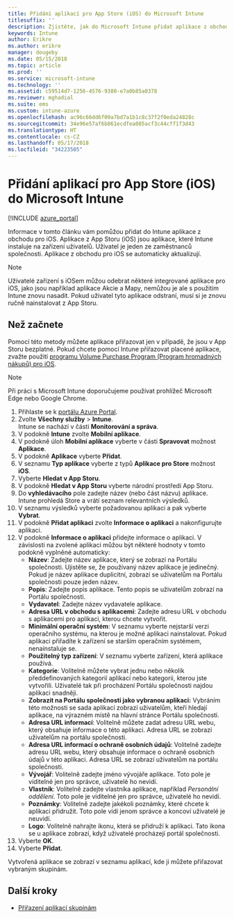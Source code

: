 ```yaml
---
title: Přidání aplikací pro App Store (iOS) do Microsoft Intune
titlesuffix: ''
description: Zjistěte, jak do Microsoft Intune přidat aplikace z obchodu pro iOS.
keywords: Intune
author: Erikre
ms.author: erikre
manager: dougeby
ms.date: 05/15/2018
ms.topic: article
ms.prod: ''
ms.service: microsoft-intune
ms.technology: ''
ms.assetid: c59514d7-1256-4576-9380-e7a0b85a0378
ms.reviewer: mghadial
ms.suite: ems
ms.custom: intune-azure
ms.openlocfilehash: ac96c66dd6f09a7bd7a1b1c8c37f2f0eda24828c
ms.sourcegitcommit: 34e96e57af6b861ecdfea085acf3c44cff1f3d43
ms.translationtype: HT
ms.contentlocale: cs-CZ
ms.lasthandoff: 05/17/2018
ms.locfileid: "34223505"
---
```

# <a name="add-ios-store-apps-to-microsoft-intune"></a>Přidání aplikací pro App Store (iOS) do Microsoft Intune

[!INCLUDE [azure_portal](./includes/azure_portal.md)]

Informace v tomto článku vám pomůžou přidat do Intune aplikace z obchodu pro iOS. Aplikace z App Storu (iOS) jsou aplikace, které Intune instaluje na zařízení uživatelů. Uživatel je jeden ze zaměstnanců společnosti. Aplikace z obchodu pro iOS se automaticky aktualizují.

>[!NOTE]
>Uživatelé zařízení s iOSem můžou odebrat některé integrované aplikace pro iOS, jako jsou například aplikace Akcie a Mapy, nemůžou je ale s použitím Intune znovu nasadit. Pokud uživatel tyto aplikace odstraní, musí si je znovu ručně nainstalovat z App Storu.

## <a name="before-you-start"></a>Než začnete

Pomocí této metody můžete aplikace přiřazovat jen v případě, že jsou v App Storu bezplatné. Pokud chcete pomocí Intune přiřazovat placené aplikace, zvažte použití [programu Volume Purchase Program (Program hromadných nákupů) pro iOS](vpp-apps-ios.md).

>[!NOTE]
>Při práci s Microsoft Intune doporučujeme používat prohlížeč Microsoft Edge nebo Google Chrome.

1. Přihlaste se k [portálu Azure Portal](https://portal.azure.com).
2. Zvolte **Všechny služby** > **Intune**.  
    Intune se nachází v části **Monitorování a správa**.
3. V podokně **Intune** zvolte **Mobilní aplikace**.
4. V podokně úloh **Mobilní aplikace** vyberte v části **Spravovat** možnost **Aplikace**.
5. V podokně **Aplikace** vyberte **Přidat**.
6. V seznamu **Typ aplikace** vyberte z typů **Aplikace pro Store** možnost **iOS**.
7. Vyberte **Hledat v App Storu**.
8. V podokně **Hledat v App Storu** vyberte národní prostředí App Storu.
9. Do **vyhledávacího** pole zadejte název (nebo část názvu) aplikace.  
    Intune prohledá Store a vrátí seznam relevantních výsledků.
10. V seznamu výsledků vyberte požadovanou aplikaci a pak vyberte **Vybrat**.
11. V podokně **Přidat aplikaci** zvolte **Informace o aplikaci** a nakonfigurujte aplikaci.
12. V podokně **Informace o aplikaci** přidejte informace o aplikaci. V závislosti na zvolené aplikaci můžou být některé hodnoty v tomto podokně vyplněné automaticky:
    - **Název**: Zadejte název aplikace, který se zobrazí na Portálu společnosti. Ujistěte se, že používaný název aplikace je jedinečný. Pokud je název aplikace duplicitní, zobrazí se uživatelům na Portálu společnosti pouze jeden název.
    - **Popis**: Zadejte popis aplikace. Tento popis se uživatelům zobrazí na Portálu společnosti.
    - **Vydavatel**: Zadejte název vydavatele aplikace.
    - **Adresa URL v obchodu s aplikacemi**: Zadejte adresu URL v obchodu s aplikacemi pro aplikaci, kterou chcete vytvořit.
    - **Minimální operační systém**: V seznamu vyberte nejstarší verzi operačního systému, na kterou je možné aplikaci nainstalovat. Pokud aplikaci přiřadíte k zařízení se starším operačním systémem, nenainstaluje se.
    - **Použitelný typ zařízení**: V seznamu vyberte zařízení, která aplikace používá.
    - **Kategorie**: Volitelně můžete vybrat jednu nebo několik předdefinovaných kategorií aplikací nebo kategorii, kterou jste vytvořili. Uživatelé tak při procházení Portálu společnosti najdou aplikaci snadněji.
    - **Zobrazit na Portálu společnosti jako vybranou aplikaci:** Vybráním této možnosti se sada aplikací zobrazí uživatelům, kteří hledají aplikace, na výrazném místě na hlavní stránce Portálu společnosti.
    - **Adresa URL informací**: Volitelně můžete zadat adresu URL webu, který obsahuje informace o této aplikaci. Adresa URL se zobrazí uživatelům na portálu společnosti.
    - **Adresa URL informací o ochraně osobních údajů**: Volitelně zadejte adresu URL webu, který obsahuje informace o ochraně osobních údajů v této aplikaci. Adresa URL se zobrazí uživatelům na portálu společnosti.
    - **Vývojář**: Volitelně zadejte jméno vývojáře aplikace. Toto pole je viditelné jen pro správce, uživatelé ho nevidí.
    - **Vlastník**: Volitelně zadejte vlastníka aplikace, například *Personální oddělení*. Toto pole je viditelné jen pro správce, uživatelé ho nevidí.
    - **Poznámky**: Volitelně zadejte jakékoli poznámky, které chcete k aplikaci přidružit. Toto pole vidí jenom správce a koncoví uživatelé je neuvidí.
    - **Logo**: Volitelně nahrajte ikonu, která se přidruží k aplikaci. Tato ikona se u aplikace zobrazí, když uživatelé procházejí portál společnosti.
13. Vyberte **OK**.
14. Vyberte **Přidat**.

Vytvořená aplikace se zobrazí v seznamu aplikací, kde ji můžete přiřazovat vybraným skupinám.

## <a name="next-steps"></a>Další kroky

- [Přiřazení aplikací skupinám](apps-deploy.md)
